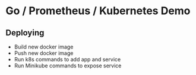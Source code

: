 # Go / Prometheus / Kubernetes Demo

## Deploying

- Build new docker image
- Push new docker image
- Run k8s commands to add app and service
- Run Minikube commands to expose service